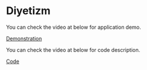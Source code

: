 # Diyetizm

You can check the video at below for application demo.

[Demonstration](https://youtu.be/BHg7K3uw8V0)


You can check the video at below for code description.

[Code](https://youtu.be/LjXMBMtw87o)

